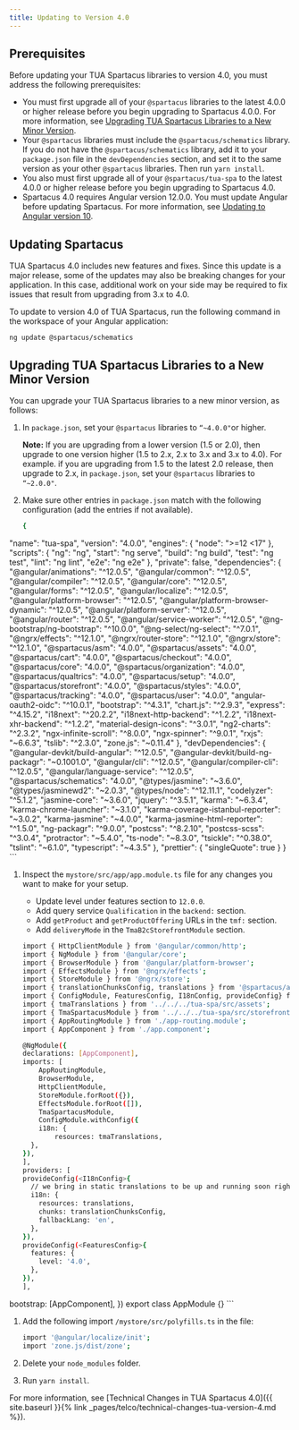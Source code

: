 ```yaml
---
title: Updating to Version 4.0
---
```


## Prerequisites

Before updating your TUA Spartacus libraries to version 4.0, you must address the following prerequisites:

- You must first upgrade all of your `@spartacus` libraries to the latest 4.0.0 or higher release before you begin upgrading to Spartacus 4.0.0. For more information, see [Upgrading TUA Spartacus Libraries to a New Minor Version](#upgrading-tua-spartacus-libraries-to-a-new-minor-version).
- Your `@spartacus` libraries must include the `@spartacus/schematics` library. If you do not have the `@spartacus/schematics` library, add it to your `package.json` file in the `devDependencies` section, and set it to the same version as your other `@spartacus` libraries. Then run `yarn install`.
- You also must first upgrade all of your `@spartacus/tua-spa` to the latest 4.0.0 or higher release before you begin upgrading to Spartacus 4.0.
- Spartacus 4.0 requires Angular version 12.0.0. You must update Angular before updating Spartacus. For more information, see [Updating to Angular version 10](https://update.angular.io/).

## Updating Spartacus

TUA Spartacus 4.0 includes new features and fixes. Since this update is a major release, some of the updates may also be breaking changes for your application. In this case, additional work on your side may be required to fix issues that result from upgrading from 3.x to 4.0.

To update to version 4.0 of TUA Spartacus, run the following command in the workspace of your Angular application:

```shell
ng update @spartacus/schematics
```

## Upgrading TUA Spartacus Libraries to a New Minor Version

You can upgrade your TUA Spartacus libraries to a new minor version, as follows:

1. In `package.json`, set your `@spartacus` libraries to `“~4.0.0"`or higher.

   **Note:** If you are upgrading from a lower version (1.5 or 2.0), then upgrade to one version higher (1.5 to 2.x, 2.x to 3.x and 3.x to 4.0).
   For example. if you are upgrading from 1.5 to the latest 2.0 release, then upgrade to 2.x, in `package.json`, set your `@spartacus` libraries to `“~2.0.0"`.

1. Make sure other entries in `package.json` match with the following configuration (add the entries if not available).

    ```bash
    {
  "name": "tua-spa",
  "version": "4.0.0",
  "engines": {
    "node": ">=12 <17"
  },
  "scripts": {
    "ng": "ng",
    "start": "ng serve",
    "build": "ng build",
    "test": "ng test",
    "lint": "ng lint",
    "e2e": "ng e2e"
  },
  "private": false,
  "dependencies": {
    "@angular/animations": "^12.0.5",
    "@angular/common": "^12.0.5",
    "@angular/compiler": "^12.0.5",
    "@angular/core": "^12.0.5",
    "@angular/forms": "^12.0.5",
    "@angular/localize": "^12.0.5",
    "@angular/platform-browser": "^12.0.5",
    "@angular/platform-browser-dynamic": "^12.0.5",
    "@angular/platform-server": "^12.0.5",
    "@angular/router": "^12.0.5",
    "@angular/service-worker": "^12.0.5",
    "@ng-bootstrap/ng-bootstrap": "^10.0.0",
    "@ng-select/ng-select": "^7.0.1",
    "@ngrx/effects": "^12.1.0",
    "@ngrx/router-store": "^12.1.0",
    "@ngrx/store": "^12.1.0",
    "@spartacus/asm": "4.0.0",
    "@spartacus/assets": "4.0.0",
    "@spartacus/cart": "4.0.0",
    "@spartacus/checkout": "4.0.0",
    "@spartacus/core": "4.0.0",
    "@spartacus/organization": "4.0.0",
    "@spartacus/qualtrics": "4.0.0",
    "@spartacus/setup": "4.0.0",
    "@spartacus/storefront": "4.0.0",
    "@spartacus/styles": "4.0.0",
    "@spartacus/tracking": "4.0.0",
    "@spartacus/user": "4.0.0",
    "angular-oauth2-oidc": "^10.0.1",
    "bootstrap": "^4.3.1",
    "chart.js": "^2.9.3",
    "express": "^4.15.2",
    "i18next": "^20.2.2",
    "i18next-http-backend": "^1.2.2",
    "i18next-xhr-backend": "^1.2.2",
    "material-design-icons": "^3.0.1",
    "ng2-charts": "^2.3.2",
    "ngx-infinite-scroll": "^8.0.0",
    "ngx-spinner": "^9.0.1",
    "rxjs": "~6.6.3",
    "tslib": "^2.3.0",
    "zone.js": "~0.11.4"
  },
  "devDependencies": {
    "@angular-devkit/build-angular": "^12.0.5",
    "@angular-devkit/build-ng-packagr": "~0.1001.0",
    "@angular/cli": "^12.0.5",
    "@angular/compiler-cli": "^12.0.5",
    "@angular/language-service": "^12.0.5",
    "@spartacus/schematics": "4.0.0",
    "@types/jasmine": "~3.6.0",
    "@types/jasminewd2": "~2.0.3",
    "@types/node": "^12.11.1",
    "codelyzer": "^5.1.2",
    "jasmine-core": "~3.6.0",
    "jquery": "^3.5.1",
    "karma": "~6.3.4",
    "karma-chrome-launcher": "~3.1.0",
    "karma-coverage-istanbul-reporter": "~3.0.2",
    "karma-jasmine": "~4.0.0",
    "karma-jasmine-html-reporter": "^1.5.0",
    "ng-packagr": "^9.0.0",
    "postcss": "^8.2.10",
    "postcss-scss": "^3.0.4",
    "protractor": "~5.4.0",
    "ts-node": "~8.3.0",
    "tsickle": "^0.38.0",
    "tslint": "~6.1.0",
    "typescript": "~4.3.5"
  },
  "prettier": {
    "singleQuote": true
  }
}
    ```

1. Inspect the `mystore/src/app/app.module.ts` file for any changes you want to make for your setup.
    - Update level under features section to `12.0.0`.
    - Add query service `Qualification` in the `backend:` section.
    - Add `getProduct` and `getProductOffering` URLs in the `tmf:` section.
    - Add `deliveryMode` in the `TmaB2cStorefrontModule` section.

    ```bash
    import { HttpClientModule } from '@angular/common/http';
    import { NgModule } from '@angular/core';
    import { BrowserModule } from '@angular/platform-browser';
    import { EffectsModule } from '@ngrx/effects';
    import { StoreModule } from '@ngrx/store';
    import { translationChunksConfig, translations } from '@spartacus/assets';
    import { ConfigModule, FeaturesConfig, I18nConfig, provideConfig} from '@spartacus/core';
    import { tmaTranslations } from '../../../tua-spa/src/assets';
    import { TmaSpartacusModule } from '../../../tua-spa/src/storefrontlib';
    import { AppRoutingModule } from './app-routing.module';
    import { AppComponent } from './app.component';

    @NgModule({
    declarations: [AppComponent],
    imports: [
        AppRoutingModule,
        BrowserModule,
        HttpClientModule,
        StoreModule.forRoot({}),
        EffectsModule.forRoot([]),
        TmaSpartacusModule,
        ConfigModule.withConfig({
        i18n: {
            resources: tmaTranslations,
      },
    }), 
    ],
    providers: [
    provideConfig(<I18nConfig>{
      // we bring in static translations to be up and running soon right away
      i18n: {
        resources: translations,
        chunks: translationChunksConfig,
        fallbackLang: 'en',
      },
    }),
    provideConfig(<FeaturesConfig>{
      features: {
        level: '4.0',
      },
    }),
    ],
  bootstrap: [AppComponent],
  })
  export class AppModule {}
    ```

1. Add the following import `/mystore/src/polyfills.ts` in the file:

    ```bash
    import '@angular/localize/init';    
    import 'zone.js/dist/zone';    
    ```

1. Delete your `node_modules` folder.
1. Run `yarn install`.

For more information, see [Technical Changes in TUA Spartacus 4.0]({{ site.baseurl }}{% link _pages/telco/technical-changes-tua-version-4.md %}).
